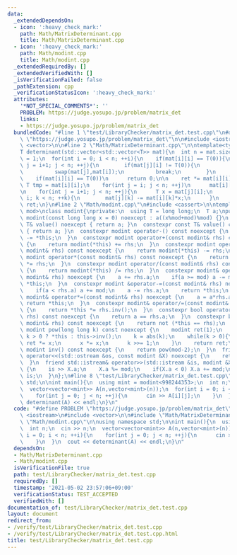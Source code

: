 ```yaml
---
data:
  _extendedDependsOn:
  - icon: ':heavy_check_mark:'
    path: Math/MatrixDeterminant.cpp
    title: Math/MatrixDeterminant.cpp
  - icon: ':heavy_check_mark:'
    path: Math/modint.cpp
    title: Math/modint.cpp
  _extendedRequiredBy: []
  _extendedVerifiedWith: []
  _isVerificationFailed: false
  _pathExtension: cpp
  _verificationStatusIcon: ':heavy_check_mark:'
  attributes:
    '*NOT_SPECIAL_COMMENTS*': ''
    PROBLEM: https://judge.yosupo.jp/problem/matrix_det
    links:
    - https://judge.yosupo.jp/problem/matrix_det
  bundledCode: "#line 1 \"test/LibraryChecker/matrix_det.test.cpp\"\n#define PROBLEM\
    \ \"https://judge.yosupo.jp/problem/matrix_det\"\n\n#include <iostream>\n#include\
    \ <vector>\n\n#line 2 \"Math/MatrixDeterminant.cpp\"\n\ntemplate<typename T>\n\
    T determinant(std::vector<std::vector<T>> mat){\n  int n = mat.size();\n  T ret\
    \ = 1;\n  for(int i = 0; i < n; ++i){\n    if(mat[i][i] == T(0)){\n      for(int\
    \ j = i+1; j < n; ++j){\n        if(mat[j][i] != T(0)){\n          ret *= -1;\n\
    \          swap(mat[j],mat[i]);\n          break;\n        }\n      }\n    }\n\
    \    if(mat[i][i] == T(0))\n      return 0;\n\n    ret *= mat[i][i];\n    const\
    \ T tmp = mat[i][i];\n    for(int j = i; j < n; ++j)\n      mat[i][j] /= tmp;\n\
    \n    for(int j = i+1; j < n; ++j){\n      T x = mat[j][i];\n      for(int k =\
    \ i; k < n; ++k){\n        mat[j][k] -= mat[i][k]*x;\n      }\n    }\n  }\n  return\
    \ ret;\n}\n#line 2 \"Math/modint.cpp\"\n#include <cassert>\n\ntemplate<long long\
    \ mod>\nclass modint{\nprivate:\n  using T = long long;\n  T a;\npublic:\n  constexpr\
    \ modint(const long long x = 0) noexcept : a((x%mod+mod)%mod) {}\n  constexpr\
    \ T& value() noexcept { return a; }\n  constexpr const T& value() const noexcept\
    \ { return a; }\n  constexpr modint operator-() const noexcept {\n    return modint(0)\
    \ -= *this;\n  }\n  constexpr modint operator+(const modint& rhs) const noexcept\
    \ {\n    return modint(*this) += rhs;\n  }\n  constexpr modint operator-(const\
    \ modint& rhs) const noexcept {\n    return modint(*this) -= rhs;\n  }\n  constexpr\
    \ modint operator*(const modint& rhs) const noexcept {\n    return modint(*this)\
    \ *= rhs;\n  }\n  constexpr modint operator/(const modint& rhs) const noexcept\
    \ {\n    return modint(*this) /= rhs;\n  }\n  constexpr modint& operator+=(const\
    \ modint& rhs) noexcept {\n    a += rhs.a;\n    if(a >= mod) a -= mod;\n    return\
    \ *this;\n  }\n  constexpr modint &operator-=(const modint& rhs) noexcept {\n\
    \    if(a < rhs.a) a += mod;\n    a -= rhs.a;\n    return *this;\n  }\n  constexpr\
    \ modint& operator*=(const modint& rhs) noexcept {\n    a = a*rhs.a%mod;\n   \
    \ return *this;\n  }\n  constexpr modint& operator/=(const modint& rhs) noexcept\
    \ {\n    return *this *= rhs.inv();\n  }\n  constexpr bool operator==(const modint&\
    \ rhs) const noexcept {\n    return a == rhs.a;\n  }\n  constexpr bool operator!=(const\
    \ modint& rhs) const noexcept {\n    return not (*this == rhs);\n  }\n  constexpr\
    \ modint pow(long long k) const noexcept {\n    modint ret(1);\n    modint x =\
    \ k > 0 ? *this : this->inv();\n    k = abs(k);\n    while(k > 0){\n      if(k&1)\
    \ ret *= x;\n      x *= x;\n      k >>= 1;\n    }\n    return ret;\n  }\n  constexpr\
    \ modint inv() const noexcept {\n    return pow(mod-2);\n  }\n  friend std::ostream&\
    \ operator<<(std::ostream &os, const modint &X) noexcept {\n    return os << X.a;\n\
    \  }\n  friend std::istream& operator>>(std::istream &is, modint &X) noexcept\
    \ {\n    is >> X.a;\n    X.a %= mod;\n    if(X.a < 0) X.a += mod;\n    return\
    \ is;\n  }\n};\n#line 8 \"test/LibraryChecker/matrix_det.test.cpp\"\n\nusing namespace\
    \ std;\n\nint main(){\n  using mint = modint<998244353>;\n  int n;\n  cin >> n;\n\
    \  vector<vector<mint>> A(n,vector<mint>(n));\n  for(int i = 0; i < n; ++i){\n\
    \    for(int j = 0; j < n; ++j){\n      cin >> A[i][j];\n    }\n  }\n  cout <<\
    \ determinant(A) << endl;\n}\n"
  code: "#define PROBLEM \"https://judge.yosupo.jp/problem/matrix_det\"\n\n#include\
    \ <iostream>\n#include <vector>\n\n#include \"Math/MatrixDeterminant.cpp\"\n#include\
    \ \"Math/modint.cpp\"\n\nusing namespace std;\n\nint main(){\n  using mint = modint<998244353>;\n\
    \  int n;\n  cin >> n;\n  vector<vector<mint>> A(n,vector<mint>(n));\n  for(int\
    \ i = 0; i < n; ++i){\n    for(int j = 0; j < n; ++j){\n      cin >> A[i][j];\n\
    \    }\n  }\n  cout << determinant(A) << endl;\n}\n"
  dependsOn:
  - Math/MatrixDeterminant.cpp
  - Math/modint.cpp
  isVerificationFile: true
  path: test/LibraryChecker/matrix_det.test.cpp
  requiredBy: []
  timestamp: '2021-05-02 23:57:06+09:00'
  verificationStatus: TEST_ACCEPTED
  verifiedWith: []
documentation_of: test/LibraryChecker/matrix_det.test.cpp
layout: document
redirect_from:
- /verify/test/LibraryChecker/matrix_det.test.cpp
- /verify/test/LibraryChecker/matrix_det.test.cpp.html
title: test/LibraryChecker/matrix_det.test.cpp
---
```

